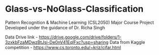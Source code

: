 # Glass-vs-NoGlass-Classification
Pattern Recognition &amp; Machine Learning (CSL2050) Major Course Project Developed under the guidance of Dr. Richa Singh

Data Drive link - https://drive.google.com/drive/folders/1-3zxkbFzaMDwzBtJsi-De0nV41EqlFxc?usp=sharing
Data from Kaggle competition - https://www.cs.toronto.edu/~kriz/cifar.html
